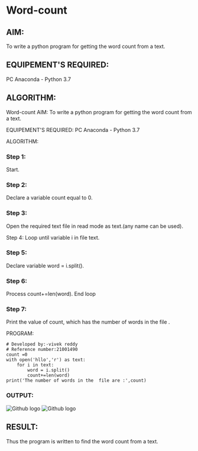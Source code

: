 # Word-count
## AIM:
To write a python program for getting the word count from a text.
## EQUIPEMENT'S REQUIRED: 
PC
Anaconda - Python 3.7
## ALGORITHM: 
Word-count
AIM:
To write a python program for getting the word count from a text.

EQUIPEMENT'S REQUIRED:
PC Anaconda - Python 3.7

ALGORITHM:
### Step 1:
Start.

### Step 2:
Declare a variable count equal to 0.

### Step 3:
Open the required text file in read mode as text.(any name can be used).

Step 4:
Loop until variable i in file text.

### Step 5:
Declare variable word = i.split().

### Step 6:
Process count+=len(word). End loop

### Step 7:
Print the value of count, which has the number of words in the file .

PROGRAM:
```
# Developed by:-vivek reddy
# Reference number:21001490
count =0
with open('hllo','r') as text:
    for i in text:
        word = i.split()
        count+=len(word)
print('The number of words in the  file are :',count)
```
### OUTPUT:
![Github logo](img.png)
![Github logo](img2.png)




## RESULT:
Thus the program is written to find the word count from a text.
